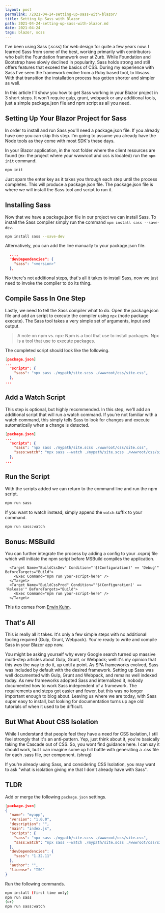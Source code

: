 ```yaml
---
layout: post
permalink: /2021-04-24-setting-up-sass-with-blazor/
title: Setting Up Sass with Blazor
path: 2021-04-24-setting-up-sass-with-blazor.md
date: 2021-04-24
tags: blazor, scss
---
```


I've been using Sass (.scss) for web design for quite a few years now. I learned Sass from some of the best, working primarily with contributors who built the Foundation framework over at Zurb. While Foundation and Bootstrap have slowly declined in popularity, Sass holds strong and still offers features that exceed the basics of CSS. During my experience with Sass I've seen the framework evolve from a Ruby based tool, to libsass. With that transition the installation process has gotten shorter and simpler as well.

In this article I'll show you how to get Sass working in your Blazor project in 3 short steps. It won't require gulp, grunt, webpack or any additional tools, just a simple package.json file and npm script as all you need.

## Setting Up Your Blazor Project for Sass

In order to install and run Sass you'll need a package.json file. If you already have one you can skip this step. I'm going to assume you already have the Node tools as they come with most SDK's these days.

In your Blazor application, in the root folder where the client resources are found (ex: the project where your wwwroot and css is located) run the `npm init` command.

```bash
npm init
```

Just spam the enter key as it takes you through each step until the process completes. This will produce a package.json file. The package.json file is where we will install the Sass tool and script to run it.

## Installing Sass

Now that we have a package.json file in our project we can install Sass. To install the Sass compiler simply run the command `npm install sass --save-dev`.

```bash
npm install sass --save-dev
```

Alternatively, you can add the line manually to your package.json file.

```json
  ...,
  "devDependencies": {
    "sass": "<version>"
  },
```

No there's not additional steps, that's all it takes to install Sass, now we just need to invoke the compiler to do its thing.

## Compile Sass In One Step

Lastly, we need to tell the Sass compiler what to do. Open the package.json file and add an script to execute the compiler using `npx` (node package execute). The Sass tool takes a very simple set of arguments, input and output.

> A note on npm vs. npx: Npm is a tool that use to install packages. Npx is a tool that use to execute packages.

The completed script should look like the following.

```json
[package.json]
...
  "scripts": {
    "sass": "npx sass ./mypath/site.scss ./wwwroot/css/site.css",
  },
...
```

## Add a Watch Script

This step is optional, but highly recommended. In this step, we'll add an additional script that will run a watch command. If you're not familiar with a watch command, this simply tells Sass to look for changes and execute automatically when a change is detected.

```json
[package.json]
...
  "scripts": {
    "sass": "npx sass ./mypath/site.scss ./wwwroot/css/site.css",
    "sass:watch": "npx sass --watch ./mypath/site.scss ./wwwroot/css/site.css"
  },
...
```

## Run the Script

With the scripts added we can return to the command line and run the npm script.

```bash
npm run sass
```

If you want to watch instead, simply append the `watch` suffix to your command.

```bash
npm run sass:watch
```

## Bonus: MSBuild

You can further integrate the process by adding a config to your .csproj file which will initiate the npm script before MSBuild compiles the application. 

```
  <Target Name="BuildCssDev" Condition="'$(Configuration)' == 'Debug'" BeforeTargets="Build">
    <Exec Command="npm run your-script-here" />
  </Target>
  <Target Name="BuildCssProd" Condition="'$(Configuration)' == 'Release'" BeforeTargets="Build">
    <Exec Command="npm run your-script-here" />
  </Target>
```

This tip comes from [Erwin Kuhn](https://github.com/erwinkn).

## That's All

This is really all it takes. It's only a few simple steps with no additional tooling required (Gulp, Grunt, Webpack). You're ready to write and compile Sass in your Blazor app now.

You might be asking yourself why every Google search turned up massive multi-step articles about Gulp, Grunt, or Webpack; well it's my opinion that this *was* the way to do it, up until a point. As SPA frameworks evolved, Sass was included by default with the desired framework. Setting up Sass was well documented with Gulp, Grunt and Webpack, and remains well indexed today. As new frameworks adopted Sass and internalized it, nobody documented how to work Sass independent of a framework. The requirements and steps got easier and fewer, but this was no longer important enough to blog about. Leaving us where we are today, with Sass super easy to install, but looking for documentation turns up age old tutorials of when it used to be difficult.

## But What About CSS Isolation

While I understand that people feel they have a need for CSS isolation, I still feel strongly that it's an anti-pattern. Yep, just think about it, you're basically taking the Cascade out of CSS. So, you wont find guidance here. I can say it should work, but I can imagine some up hill battle with generating a .css file for each .sass file, per component. (shrug)

If you're already using Sass, and considering CSS Isolation, you may want to ask "what is isolation giving me that I don't already have with Sass".

## TLDR

Add or merge the following `package.json` settings.

```json
[package.json]
{
  "name": "myapp",
  "version": "1.0.0",
  "description": "",
  "main": "index.js",
  "scripts": {
    "sass": "npx sass ./mypath/site.scss ./wwwroot/css/site.css",
    "sass:watch": "npx sass --watch ./mypath/site.scss ./wwwroot/css/site.css"
  },
  "devDependencies": {
    "sass": "1.32.11"
  },
  "author": "",
  "license": "ISC"
}
```

Run the following commands.

```bash
npm install (first time only)
npm run sass
(or)
npm run sass:watch
```